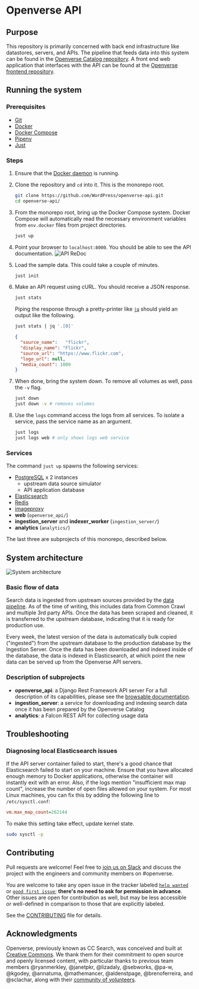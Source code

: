 # Openverse API

## Purpose

This repository is primarily concerned with back end infrastructure like datastores, servers, and APIs. The pipeline that feeds data into this system can be found in the [Openverse Catalog repository](https://github.com/WordPress/openverse-catalog). A front end web application that interfaces with the API can be found at the [Openverse frontend repository](https://github.com/WordPress/openverse-frontend).

## Running the system

### Prerequisites

- [Git](https://git-scm.com/downloads)
- [Docker](https://docs.docker.com/install/)
- [Docker Compose](https://docs.docker.com/compose/install/)
- [Pipenv](https://pipenv.pypa.io/en/latest/#install-pipenv-today)
- [Just](https://github.com/casey/just)

### Steps

1. Ensure that the [Docker daemon](https://docs.docker.com/config/daemon/) is running.

2. Clone the repository and `cd` into it. This is the monorepo root.
   ```bash
   git clone https://github.com/WordPress/openverse-api.git
   cd openverse-api/
   ```

3. From the monorepo root, bring up the Docker Compose system. Docker Compose will automatically read the necessary environment variables from `env.docker` files from project directories.
   ```bash
   just up
   ```

4. Point your browser to `localhost:8000`. You should be able to see the API documentation.
   ![API ReDoc](readme_assets/api_redoc.png)

5. Load the sample data. This could take a couple of minutes.
   ```bash
   just init
   ```

6. Make an API request using cURL. You should receive a JSON response.
   ```bash
   just stats
   ```

   Piping the response through a pretty-printer like
   [`jq`](https://stedolan.github.io/jq/) should yield an output like the
   following.
   ```bash
   just stats | jq '.[0]'
   ```

   ```json
   {
     "source_name":   "flickr",
     "display_name": "Flickr",
     "source_url": "https://www.flickr.com",
     "logo_url": null,
     "media_count": 1000
   }
   ```

7. When done, bring the system down. To remove all volumes as well, pass the `-v` flag.
   ```bash
   just down
   just down -v # removes volumes
   ```

8. Use the `logs` command access the logs from all services. To isolate a service, pass the service name as an argument.
   ```bash
   just logs
   just logs web # only shows logs web service
   ```

### Services

The command `just up` spawns the following services:

- [PostgreSQL](https://www.postgresql.org/) x 2 instances
  - upstream data source simulator
  - API application database
- [Elasticsearch](https://www.elastic.co/elasticsearch/)
- [Redis](https://redis.io/)
- [imageproxy](https://github.com/willnorris/imageproxy)
- **web** (`openverse_api/`)
- **ingestion_server** and **indexer_worker** (`ingestion_server/`)
- **analytics** (`analytics/`)

The last three are subprojects of this monorepo, described below.

## System architecture

![System architecture](readme_assets/system_architecture.png)

### Basic flow of data

Search data is ingested from upstream sources provided by the [data pipeline](https://github.com/WordPress/openverse-catalog). As of the time of writing, this includes data from Common Crawl and multiple 3rd party APIs. Once the data has been scraped and cleaned, it is transferred to the upstream database, indicating that it is ready for production use.

Every week, the latest version of the data is automatically bulk copied ("ingested") from the upstream database to the production database by the Ingestion Server. Once the data has been downloaded and indexed inside of the database, the data is indexed in Elasticsearch, at which point the new data can be served up from the Openverse API servers.

### Description of subprojects

- **openverse_api**: a Django Rest Framework API server
  For a full description of its capabilities, please see the [browsable documentation](https://api.openverse.engineering).
- **ingestion_server**: a service for downloading and indexing search data once it has been prepared by the Openverse Catalog
- **analytics**: a Falcon REST API for collecting usage data

## Troubleshooting

### Diagnosing local Elasticsearch issues

If the API server container failed to start, there's a good chance that Elasticsearch failed to start on your machine. Ensure that you have allocated enough memory to Docker applications, otherwise the container will instantly exit with an error. Also, if the logs mention "insufficient max map count", increase the number of open files allowed on your system. For most Linux machines, you can fix this by adding the following line to `/etc/sysctl.conf`:
```ini
vm.max_map_count=262144
```

To make this setting take effect, update kernel state.
```bash
sudo sysctl -p
```

## Contributing

Pull requests are welcome! Feel free to [join us on Slack](https://make.wordpress.org/chat/) and discuss the project with the engineers and community members on #openverse.

You are welcome to take any open issue in the tracker labeled [`help wanted`](https://github.com/WordPress/openverse-api/labels/help%20wanted) or [`good first issue`](https://github.com/WordPress/openverse-api/labels/good%20first%20issue); **there's no need to ask for permission in advance**. Other issues are open for contribution as well, but may be less accessible or well-defined in comparison to those that are explicitly labeled.

See the [CONTRIBUTING](CONTRIBUTING.md) file for details.

## Acknowledgments

Openverse, previously known as CC Search, was conceived and built at [Creative Commons](https://creativecommons.org). We thank them for their commitment to open source and openly licensed content, with particular thanks to previous team members @ryanmerkley, @janetpkr, @lizadaly, @sebworks, @pa-w, @kgodey, @annatuma, @mathemancer, @aldenstpage, @brenoferreira, and @sclachar, along with their [community of volunteers](https://opensource.creativecommons.org/community/community-team/).
